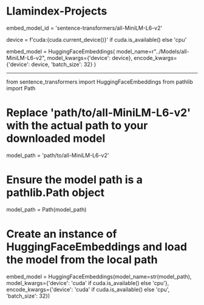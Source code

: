 # Llamindex-Projects

embed_model_id = 'sentence-transformers/all-MiniLM-L6-v2'

device = f'cuda:{cuda.current_device()}' if cuda.is_available() else 'cpu'

embed_model = HuggingFaceEmbeddings(
    model_name=r"../Models/all-MiniLM-L6-v2",
    model_kwargs={'device': device},
    encode_kwargs={'device': device, 'batch_size': 32}
)

----
from sentence_transformers import HuggingFaceEmbeddings
from pathlib import Path

# Replace 'path/to/all-MiniLM-L6-v2' with the actual path to your downloaded model
model_path = 'path/to/all-MiniLM-L6-v2'

# Ensure the model path is a pathlib.Path object
model_path = Path(model_path)

# Create an instance of HuggingFaceEmbeddings and load the model from the local path
embed_model = HuggingFaceEmbeddings(model_name=str(model_path), model_kwargs={'device': 'cuda' if cuda.is_available() else 'cpu'}, encode_kwargs={'device': 'cuda' if cuda.is_available() else 'cpu', 'batch_size': 32})

